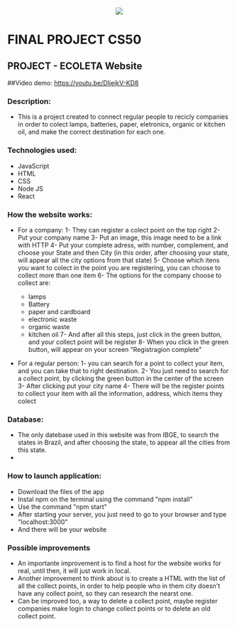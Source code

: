 <h1 align="center">
  <img src = "https://camo.githubusercontent.com/e102fc78838d08dc4d36cec7006a3cf89cbd397892588b6ed16d33af0f374255/68747470733a2f2f676f6f2e676c2f6d4a774e5543">
</h1>


# FINAL PROJECT CS50

## PROJECT - ECOLETA Website
##Video demo: <https://youtu.be/DIjejkV-KD8>

### Description:
- This is a project created to connect regular people to recicly companies in order to colect lamps, batteries, paper, eletronics, organic or kitchen oil, and make the correct destination for each one.

### Technologies used:
- JavaScript
- HTML
- CSS
- Node JS
- React


### How the website works:
- For a company:
1- They can register a colect point on the top right
2- Put your company name
3- Put an image, this image need to be a link with HTTP
4- Put your complete adress, with number, complement, and choose your State and then City (in this order, after choosing your state, will appear all the city options from that state)
5- Choose which itens you want to colect in the point you are registering, you can choose to collect more than one item
6- The options for the company choose to collect are:
  - lamps
  - Battery
  - paper and cardboard
  - electronic waste
  - organic waste
  - kitchen oil
7- And after all this steps, just click in the green button, and your collect point will be register
8- When you click in the green button, will appear on your screen "Registragion complete"

- For a regular person:
1- you can search for a point to collect your item, and you can take that to right destination.
2- You just need to search for a collect point, by clicking the green button in the center of the screen
3- After clicking put your city name
4- There will be the register points to collect your item with all the information, address, which items they colect

### Database:
- The only datebase used in this website was from IBGE, to search the states in Brazil, and after choosing the state, to appear all the cities from this state.
-


### How to launch application:
- Download the files of the app
- Instal npm on the terminal using the command "npm install"
- Use the command "npm start"
- After starting your server, you just need to go to your browser and type "localhost:3000"
- And there will be your website


### Possible improvements
- An importante improvement is to find a host for the website works for real, until then, it will just work in local.
- Another improvement to think about is to create a HTML with the list of all the collect points, in order to help people who in them city doesn't have any collect point, so they can research the nearst one.
- Can be improved too, a way to delete a collect point, maybe register companies make login to change collect points or to delete an old collect point.
